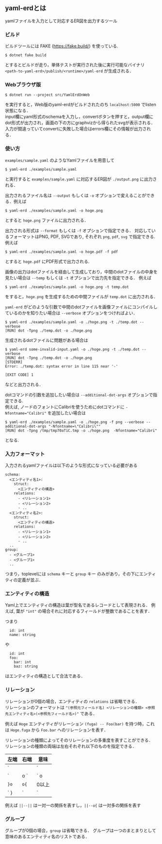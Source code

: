 ## yaml-erdとは

yamlファイルを入力として対応するER図を出力するツール

### ビルド

ビルドツールには FAKE (https://fake.build/) を使っている.

```
$ dotnet fake build
```
とするとビルドが走り，単体テストが実行された後に実行可能なバイナリ `<path-to-yaml-erd>/publish/<runtime>/yaml-erd` が生成される．

### Webブラウザ版

```
$ dotnet run --project src/YamlErdOnWeb
```
を実行すると，Web版のyaml-erdがビルドされたのち `localhost:5000` でlisten状態になる．  
input欄にyaml形式のschemaを入力し，convertボタンを押すと，output欄にdot形式が出力され，画面の下の方にgraphvizから得られたsvgが表示される．入力が間違っていてconvertに失敗した場合はerrors欄にその情報が出力される．

### 使い方

`examples/sample.yaml` のようなYamlファイルを用意して
```
$ yaml-erd ./examples/sample.yaml
```
と実行すると `examples/sample.yaml` に対応するER図が `./output.png` に出力される．  


出力されるファイル名は `--output` もしくは `-o` オプションで変えることができる．例えば
```
$ yaml-erd ./examples/sample.yaml -o hoge.png
```
とすると `hoge.png` ファイルに出力される．


出力される形式は `--format` もしくは `-f` オプションで指定できる．
対応しているフォーマットはPNG, PDF, SVGであり, それぞれ `png`, `pdf`, `svg` で指定できる.  
例えば
```
$ yaml-erd ./examples/sample.yaml -o hoge.pdf -f pdf
```
とすると `hoge.pdf` にPDF形式で出力される.  


画像の出力はdotファイルを経由して生成しており，中間のdotファイルの中身を見たい場合は `--temp` もしくは `-t` オプションで出力先を指定できる．
例えば
```
$ yaml-erd ./examples/sample.yaml -o hoge.png -t temp.dot
```
をすると，`hoge.png` を生成するための中間ファイルが `temp.dot` に出力される．


`yaml-erd` がどのような引数で中間のdotファイルを画像ファイルにコンパイルしているのかを知りたい場合は `--verbose` オプションをつければよい．
```
$ yaml-erd ./examples/sample.yaml -o ./hoge.png -t ./temp.dot --verbose
[RUN] dot -Tpng ./temp.dot -o ./hoge.png
```

生成されるdotファイルに問題がある場合は
```
$ yaml-erd some-invalid-input.yaml -o ./hoge.png -t ./temp.dot --verbose
[RUN] dot -Tpng ./temp.dot -o ./hoge.png
[STDERR]
Error: ./temp.dot: syntax error in line 115 near '-'

[EXIT CODE] 1
```
などと出力される．


dotコマンドの引数を追加したい場合は `--additional-dot-args` オプションで指定できる.  
例えば, ノードのフォントにCalibriを使うためにdotコマンドに `-Nfontname="Calibri"` を追加したい場合は
```
$ yaml-erd ./examples/sample.yaml -o ./hoge.png -f png --verbose --additional-dot-args "-Nfontname=\"Calibri\""
[RUN] dot -Tpng /tmp/tmp70aTiC.tmp -o ./hoge.png  -Nfontname="Calibri"
```
となる.

### 入力フォーマット

入力されるyamlファイルは以下のような形式になっている必要がある
```
schema:
  <エンティティ名1>:
    struct:
      <エンティティの構造>      
    relations:
      - <リレーション1>
      - <リレーション2>
      - ..
  <エンティティ名2>:
    struct:
      <エンティティの構造>
    relations:
      - <リレーション1>
      - <リレーション2>
      - ..
  ..
group:
  - <グループ1>
  - <グループ1>
  ..
```

つまり，toplevelには `schema` キーと `group` キー のみがあり，その下にエンティティの定義が並ぶ．

### エンティティの構造

Yaml上でエンティティの構造は葉が型名であるレコードとして表現される．
例えば, 葉が `"int"` の場合それに対応するフィールドが整数であることを表す．

つまり
```
  id: int
  name: string
```
や
```
  id: int
  foo:
    bar: int
    baz: string
```
はエンティティの構造として合法である．

### リレーション

リレーションが0個の場合，エンティティの `relations` は省略できる．  
リレーションのフォーマットは `"(参照元フィールド名) <リレーションの種類> <参照先エンティティ名>(<参照先フィールド名>)"` である．  

例えば `Hoge` エンティティがリレーション `(fuga) -- Foo(bar)` を持つ時，これは `Hoge.fuga` から `Foo.bar` へのリレーションを表す．  

リレーションの種類によってそのリレーションの多重度を表すことができる．  
リレーションの種類の両端は左右それぞれ以下のものを指定できる．  

| 左端 | 右端 | 意味 |
| ---- | ---- | ---- |
|` || `|` || `| 1つ  |
|` |o `|` o| `| 0か1 |
|` }o `|` o{ `| 0以上|
|` }| `|` |{ `| 1以上|

例えば `||--||` は一対一の関係を表すし，`||--o{` は一対多の関係を表す

### グループ

グループが0個の場合，`group` は省略できる．
グループは一つのまとまりとして意味のあるエンティティ名のリストである．

